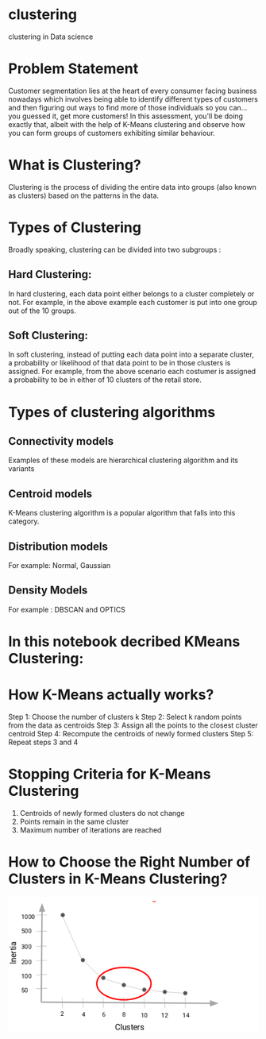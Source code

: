 # clustering
clustering in Data science

# Problem Statement
Customer segmentation lies at the heart of every consumer facing business nowadays which involves being able to identify different types of customers and then figuring out ways to find more of those individuals so you can… you guessed it, get more customers!
In this assessment, you'll be doing exactly that, albeit with the help of K-Means clustering and observe how you can form groups of customers exhibiting similar behaviour.

# What is Clustering?
Clustering is the process of dividing the entire data into groups (also known as clusters) based on the patterns in the data.


# Types of Clustering

Broadly speaking, clustering can be divided into two subgroups :

## Hard Clustering: 
In hard clustering, each data point either belongs to a cluster completely or not. For example, in the above example each customer is put into one group out of the 10 groups.

## Soft Clustering: 
In soft clustering, instead of putting each data point into a separate cluster, a probability or likelihood of that data point to be in those clusters is assigned. For example, from the above scenario each costumer is assigned a probability to be in either of 10 clusters of the retail store.


# Types of clustering algorithms

## Connectivity models
Examples of these models are hierarchical clustering algorithm and its variants

## Centroid models
 K-Means clustering algorithm is a popular algorithm that falls into this category.
 
## Distribution models
For example: Normal, Gaussian

## Density Models
For example : DBSCAN and OPTICS


# In this notebook decribed KMeans Clustering:
# How K-Means actually works?
Step 1: Choose the number of clusters k
Step 2: Select k random points from the data as centroids
Step 3: Assign all the points to the closest cluster centroid
Step 4: Recompute the centroids of newly formed clusters
Step 5: Repeat steps 3 and 4

# Stopping Criteria for K-Means Clustering
1. Centroids of newly formed clusters do not change
2. Points remain in the same cluster
3. Maximum number of iterations are reached


# How to Choose the Right Number of Clusters in K-Means Clustering?
![Inertia](https://github.com/maha-prathamesh/clustering/blob/main/Inertia.png)
 

